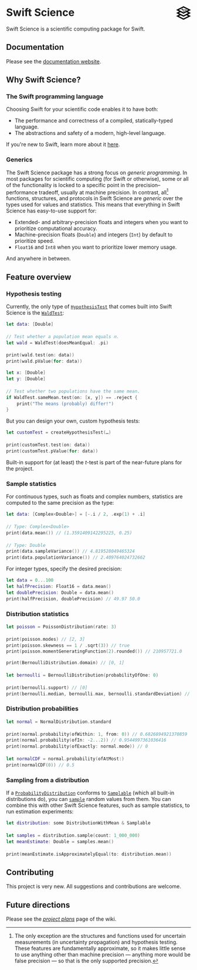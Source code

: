 # Swift Science <img src="Resources/swift-science-icon.svg" width="40" style="float: right">
Swift Science is a scientific computing package for Swift.

## Documentation
Please see the [documentation website](https://lucca-mito.github.io/swift-science/documentation/science).

## Why Swift Science?
### The Swift programming language
Choosing Swift for your scientific code enables it to have both:
- The performance and correctness of a compiled, statically-typed language.
- The abstractions and safety of a modern, high-level language.

If you're new to Swift, learn more about it [here](https://www.swift.org/about). 

### Generics
The Swift Science package has a strong focus on *generic programming*. In most 
packages for scientific computing (for Swift or otherwise), some or all of the functionality is 
locked to a specific point in the precision–performance tradeoff, usually at machine precision. In 
contrast, all[^1] functions, structures, and protocols in Swift Science are *generic* over the types 
used for values and statistics. This means that everything in Swift Science has easy-to-use support 
for:
- Extended- and arbitrary-precision floats and integers when you want to prioritize computational accuracy.
- Machine-precision floats (`Double`) and integers (`Int`) by default to prioritize speed.
- `Float16` and `Int8` when you want to prioritize lower memory usage.

And anywhere in between.

[^1]: The only exception are the structures and functions used for uncertain measurements (in 
uncertainty propagation) and hypothesis testing. These features are fundamentally approximate, so it 
makes little sense to use anything other than machine precision — anything more would be false 
precision — so that is the only supported precision.

## Feature overview
### Hypothesis testing
Currently, the only type of [`HypothesisTest`](https://lucca-mito.github.io/swift-science/documentation/science/hypothesistest) that comes built into Swift Science is the [`WaldTest`](https://lucca-mito.github.io/swift-science/documentation/science/waldtest):

```swift
let data: [Double]

// Test whether a population mean equals 𝜋.
let wald = WaldTest(doesMeanEqual: .pi)

print(wald.test(on: data))
print(wald.pValue(for: data))
```

```swift
let x: [Double]
let y: [Double]

// Test whether two populations have the same mean.
if WaldTest.sameMean.test(on: [x, y]) == .reject {
    print("The means (probably) differ!")
}
```

But you can design your own, custom hypothesis tests:
```swift
let customTest = createHypothesisTest(…)

print(customTest.test(on: data))
print(customTest.pValue(for: data))
```

Built-in support for (at least) the *t*-test is part of the near-future plans for the project.

### Sample statistics
For continuous types, such as floats and complex numbers, statistics are computed to the same precision as the type:
```swift
let data: [Complex<Double>] = [-.i / 2, .exp(1) + .i]

// Type: Complex<Double>
print(data.mean()) // (1.3591409142295225, 0.25)

// Type: Double
print(data.sampleVariance()) // 4.819528049465324
print(data.populationVariance()) // 2.409764024732662
```

For integer types, specify the desired precision:
```swift
let data = 0...100
let halfPrecision: Float16 = data.mean()
let doublePrecision: Double = data.mean()
print(halfPrecision, doublePrecision) // 49.97 50.0
```

### Distribution statistics
```swift
let poisson = PoissonDistribution(rate: 3)

print(poisson.modes) // [2, 3]
print(poisson.skewness == 1 / .sqrt(3)) // true
print(poisson.momentGeneratingFunction(2).rounded()) // 210957721.0
```
```swift
print(BernoulliDistribution.domain) // [0, 1]

let bernoulli = BernoulliDistribution(probabilityOfOne: 0)

print(bernoulli.support) // [0]
print(bernoulli.median, bernoulli.max, bernoulli.standardDeviation) // 0 0 0.0
```

### Distribution probabilities
```swift
let normal = NormalDistribution.standard

print(normal.probability(ofWithin: 1, from: 0)) // 0.6826894921370859
print(normal.probability(ofIn: -2...2)) // 0.9544997361036416
print(normal.probability(ofExactly: normal.mode)) // 0

let normalCDF = normal.probability(ofAtMost:)
print(normalCDF(0)) // 0.5
```

### Sampling from a distribution
If a [`ProbabilityDistribution`](https://lucca-mito.github.io/swift-science/documentation/science/probabilitydistribution) conforms to [`Samplable`](https://lucca-mito.github.io/swift-science/documentation/science/samplable) (which all built-in distributions do), you can [`sample`](https://lucca-mito.github.io/swift-science/documentation/science/samplable/sample(count:)) random values from them. You can combine this with other Swift Science features, such as sample statistics, to run estimation experiments:
```swift
let distribution: some DistributionWithMean & Samplable

let samples = distribution.sample(count: 1_000_000)
let meanEstimate: Double = samples.mean()

print(meanEstimate.isApproximatelyEqual(to: distribution.mean))
```

## Contributing
This project is very new. All suggestions and contributions are welcome.

## Future directions
Please see the [_project plans_](https://github.com/Lucca-mito/swift-science/wiki/Project-plans) page of the wiki.
